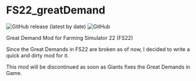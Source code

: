 # FS22_greatDemand

![GitHub release (latest by date)](https://img.shields.io/github/v/release/DustyDiamond/FS22_greatDemand) ![GitHub](https://img.shields.io/github/license/DustyDiamond/FS22_greatDemand)

Great Demand Mod for Farming Simulator 22 (FS22)

Since the Great Demands in FS22 are broken as of now, I decided to write a quick and dirty mod for it.

This mod will be discontinued as soon as Giants fixes the Great Demands in Game.
